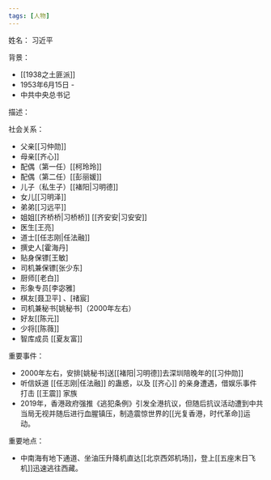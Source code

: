 ```yaml
---
tags: [人物]
---
```


姓名：
习近平

背景：
- [[1938之土匪派]]
- 1953年6月15日 -
- 中共中央总书记

描述：

社会关系：
- 父亲[[习仲勋]]
- 母亲[[齐心]]
- 配偶（第一任）[[柯玲玲]]
- 配偶（第二任）[[彭丽媛]]
- 儿子（私生子）[[褚阳|习明德]]
- 女儿[[习明泽]]
- 弟弟[[习远平]]
- 姐姐[[齐桥桥|习桥桥]] [[齐安安|习安安]]
- 医生[王亮]
- 道士[[任志刚|任法融]]
- 撰史人[霍海丹]
- 贴身保镖[王敏]
- 司机兼保镖[张少东]
- 厨师[[老白]]
- 形象专员[李宓雅]
- 棋友[聂卫平] 、[禇宸]
- 司机兼秘书[姚秘书]（2000年左右）
- 好友[[陈元]]
- 少将[[陈薇]]
- 智库成员 [[夏友富]]

重要事件：
- 2000年左右，安排[姚秘书]送[[褚阳|习明德]]去深圳陪晚年的[[习仲勋]]
- 听信妖道 [[任志刚|任法融]] 的蛊惑，以及 [[齐心]] 的亲身遭遇，借娱乐事件打击 [[王震]] 家族
- 2019年，香港政府强推《逃犯条例》引发全港抗议，但随后抗议活动遭到中共当局无视并随后进行血腥镇压，制造震惊世界的[[光复香港，时代革命]]运动。

重要地点：
- 中南海有地下通道、坐油压升降机直达[[北京西郊机场]]，登上[[五座末日飞机]]迅速逃往西藏。
